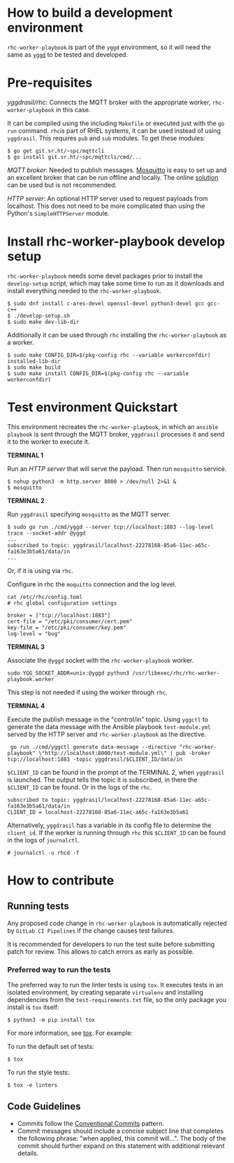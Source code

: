 # How to build a development environment

`rhc-worker-playbook` is part of the `yggd` environment, so it will need the same as [`yggd`](https://github.com/RedHatInsights/yggdrasil/blob/main/CONTRIBUTING.md) to be tested and developed.

# Pre-requisites
*yggdrasil/rhc*: Connects the MQTT broker with the appropriate worker, `rhc-worker-playbook` in this case.

It can be compiled using the including `Makefile` or executed just with the `go run` command. `rhc`is part of RHEL systems, it can be used instead of using `yggdrasil`.
This requires `pub` and `sub` modules. To get these modules:

```console
$ go get git.sr.ht/~spc/mqttcli
$ go install git.sr.ht/~spc/mqttcli/cmd/...
```

*MQTT broker*: Needed to publish messages. [Mosquitto](https://mosquitto.org/) is easy to set up and an excellent broker that can be run offline and locally. The online [solution](https://test.mosquitto.org/) can be used but is not recommended.


*HTTP server*: An optional HTTP server used to request payloads from localhost. This does not need to be more complicated than using the Python's `SimpleHTTPServer` module.

# Install rhc-worker-playbook develop setup

`rhc-worker-playbook` needs some devel packages prior to install the `develop-setup` script, which may take some time to run as it downloads and install everything needed to the `rhc-worker-playbook`.

```console
$ sudo dnf install c-ares-devel openssl-devel python3-devel gcc gcc-c++
$ ./develop-setup.sh
$ sudo make dev-lib-dir
```

Additionally it can be used through `rhc` installing the `rhc-worker-playbook` as a worker.

```console
$ sudo make CONFIG_DIR=$(pkg-config rhc --variable workerconfdir) installed-lib-dir
$ sudo make build
$ sudo make install CONFIG_DIR=$(pkg-config rhc --variable workerconfdir)
```

# Test environment Quickstart

This environment recreates the `rhc-worker-playbook`, in which an `ansible playbook` is sent through the MQTT broker, `yggdrasil` processes it and send it to the worker to execute it.


**TERMINAL 1**

Run an *HTTP server* that will serve the payload. Then run `mosquitto` service.

```console
$ nohup python3 -m http.server 8000 > /dev/null 2>&1 &
$ mosquitto
```

**TERMINAL 2**

Run `yggdrasil` specifying `mosquitto` as the MQTT server.

```console
$ sudo go run ./cmd/yggd --server tcp://localhost:1883 --log-level trace --socket-addr @yggd
...
subscribed to topic: yggdrasil/localhost-22278168-85a6-11ec-a65c-fa163e3b5a61/data/in
...
```
Or, if it is using via `rhc`.

Configure in rhc the `moquitto` connection and the log level.

```console
cat /etc/rhc/config.toml
# rhc global configuration settings

broker = ["tcp://localhost:1883"]
cert-file = "/etc/pki/consumer/cert.pem"
key-file = "/etc/pki/consumer/key.pem"
log-level = "bug"
```

**TERMINAL 3**

Associate the `@yggd` socket with the `rhc-worker-playbook` worker.

```console
sudo YGG_SOCKET_ADDR=unix:@yggd python3 /usr/libexec/rhc/rhc-worker-playbook.worker
```
This step is not needed if using the worker through `rhc`.

**TERMINAL 4**

Execute the publish message in the "control/in" topic. Using `yggctl` to generate the data message with the Ansible playbook `test-module.yml` served by the HTTP server and `rhc-worker-playbook` as the directive.

```console
 go run ./cmd/yggctl generate data-message --directive "rhc-worker-playbook" \"http://localhost:8000/test-module.yml\" | pub -broker tcp://localhost:1883 -topic yggdrasil/$CLIENT_ID/data/in
 ```


`$CLIENT_ID` can be found in the prompt of the TERMINAL 2, when `yggdrasil` is launched. The output tells the topic it is subscribed, in there the `$CLIENT_ID` can be found. Or in the logs of the `rhc`.

 ```console
subscribed to topic: yggdrasil/localhost-22278168-85a6-11ec-a65c-fa163e3b5a61/data/in
CLIENT_ID = localhost-22278168-85a6-11ec-a65c-fa163e3b5a61
 ```

Alternatively, `yggdrasil` has a variable in its config file to determine the `client_id`. If the worker is running through `rhc` this `$CLIENT_ID` can be found in the logs of `journalctl`.

```console
# journalctl -u rhcd -f

```

# How to contribute

 ## Running tests

Any proposed code change in `rhc-worker-playbook` is automatically rejected by
`GitLab CI Pipelines` if the change causes test failures.

It is recommended for developers to run the test suite before submitting patch
for review. This allows to catch errors as early as possible.

### Preferred way to run the tests

The preferred way to run the linter tests is using `tox`. It executes tests in
an isolated environment, by creating separate `virtualenv` and installing
dependencies from the `test-requirements.txt` file, so the only package you
install is `tox` itself:

``` shell
$ python3 -m pip install tox
```

For more information, see [tox](https://tox.wiki/en/latest/). For example:

To run the default set of tests:

``` shell
$ tox
```

To run the style tests:

``` shell
$ tox -e linters
```
## Code Guidelines
- Commits follow the [Conventional Commits](https://www.conventionalcommits.org/) pattern.
- Commit messages should include a concise subject line that completes the following phrase: "when applied, this commit will...". The body of the commit should further expand on this statement with additional relevant details.
